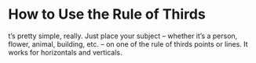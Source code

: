 # How to Use the Rule of Thirds
 t’s pretty simple, really. Just place your subject – whether it’s a person, flower, animal, building, etc. – on one of the rule of thirds points or lines. It works for horizontals and verticals.
